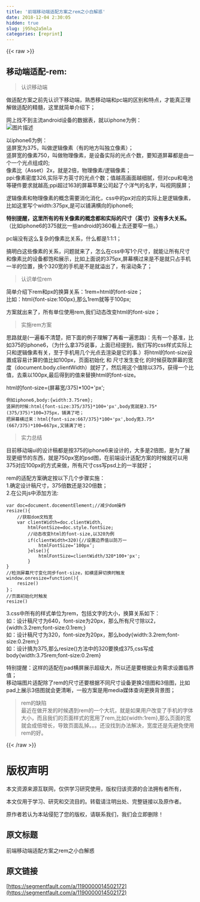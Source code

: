 ```yaml
---
title: '前端移动端适配方案之rem之小白解惑' 
date: 2018-12-04 2:30:05
hidden: true
slug: j95hq2a5mla
categories: [reprint]
---
```


{{< raw >}}

                    
<h2>移动端适配-rem:</h2>
<blockquote>认识移动端</blockquote>
<p>做适配方案之前先认识下移动端，熟悉移动端和pc端的区别和特点，才能真正理解做适配的精髓，这里就简单介绍下；</p>
<p>网上找不到主流android设备的数据表，就以iphone为例：<br><span class="img-wrap"><img data-src="/img/bV8ZZH?w=857&amp;h=434" src="https://static.alili.tech/img/bV8ZZH?w=857&amp;h=434" alt="图片描述" title="图片描述"></span></p>
<p>以iphone6为例：<br>竖屏宽为375，叫做逻辑像素（有的地方叫独立像素）；<br>竖屏宽的像素750，叫做物理像素，是设备实际的光点个数，要知道屏幕都是由一个一个光点组成的;<br>像素比（Asset）2x，就是2倍，物理像素/逻辑像素；<br>ppi:像素密度326,实际平方英寸的光点个数；值越高画面越细腻，但对cpu和电池等硬件要求就越高;ppi超过163的屏幕苹果公司起了个洋气的名字，叫视网膜屏；</p>
<p>逻辑像素和物理像素的概念需要消化消化，css中的px对应的实际上是逻辑像素，比如这里写个width:375px,是可以铺满横向的iphone6;</p>
<p><strong>特别提醒，这里所有的有关像素的概念都和实际的尺寸（英寸）没有多大关系。</strong>（比如iphone6的375就比一些android的360看上去还要窄一些。）</p>
<p>pc端没有这么复杂的像素比关系，什么都是1:1:1；</p>
<p>搞明白这些像素的关系，问题就来了，怎么在css中写1个尺寸，就能让所有尺寸和像素比的设备都饱和展示，比如上面说的375px,屏幕横过来是不是就只占手机一半的位置，换个320宽的手机是不是就溢出了，有滚动条了；</p>
<blockquote>认识单位rem</blockquote>
<p>简单介绍下rem和px的换算关系：1rem=html的font-size；<br>比如：html{font-size:100px},那么1rem就等于100px;</p>
<p>方案就出来了，所有单位使用rem,我们动态改变html的font-size；</p>
<blockquote>实施rem方案</blockquote>
<p>思路就是(一遍看不清楚，把下面的例子理解了再看一遍思路)：先有一个基准，比如375的iphone6，（为什么拿375说事，上面已经提到，我们写的css样式实际上只和逻辑像素有关，至于手机用几个光点去渲染是它的事.）将html的font-size设置成容易计算的值比如100px，页面初始化 和 尺寸发生变化 的时候获取屏幕的宽度（document.body.clientWidth）就好了，然后用这个值除以375，获得一个比值，去乘以100px,最后得到的值来替换html的font-size。</p>
<p>html的font-size=(屏幕宽/375)*100+'px';</p>
<pre><code>例如iphone6,body:{width:3.75rem};
竖屏的时候:html{font-size:375/375}*100+'px',body宽就是3.75*(375/375)*100=375px，铺满了吧；
把屏幕横过来：html{font-size:667/375}*100+'px',body宽3.75*(667/375)*100=667px,又铺满了吧；
</code></pre>
<blockquote>实力总结</blockquote>
<p>目前移动端ui的设计稿都是按375的iphone6来设计的，大多是2倍图，是为了展现更细节的东西，就是750px宽的psd图，在前端设计适配方案的时候就可以用375对应100px的方式来做，所有尺寸css写psd上的一半就好；</p>
<p>rem的适配方案确定按以下几个步骤实施：<br>1.确定设计稿尺寸，375倍数还是320倍数；<br>2.在公共js中添加方法:</p>
<pre><code>var doc=document.docementElement;//减少dom操作
resize(){
    //获取dom文档宽
    var clientWidth=doc.clientWidth,
        htmlFontSize=doc.style.fontSize;
        //动态改变html的font-size,以320为例
        if(clientWidth&lt;320){//设置边界值以防万一
            htmlFontSize=‘100px’;
        }else(){
            htmlFontSize=clientWidth/320*100+'px';
        }
}
//检测屏幕尺寸变化同步font-size，如横竖屏切换时触发
window.onresize=function(){
    resize()
}；
//页面初始化时触发
resize()</code></pre>
<p>3.css中所有的样式单位为rem，包括文字的大小，换算关系如下：<br>如：设计稿尺寸为640，font-size为20px，那么所有尺寸除以2，                                                             <br>{width:3.2rem;font-size:0.1rem;}<br>如：设计稿尺寸为320，font-size为20px，那么body{width:3.2rem;font-size:0.2rem;}<br>如：设计搞为375,那么resize()方法中的320要换成375,css写成body{width:3.75rem;font-size:0.2rem}</p>
<p>特别提醒：这样的适配在pad横屏展示超级大，所以还是要根据业务需求设置临界值；<br>移动端图片适配除了rem的尺寸还要根据不同尺寸设备更换2倍图和3倍图，比如pad上展示3倍图就会更清晰，一般方案是用media媒体查询更换背景图；</p>
<blockquote>rem的缺陷<br>最近在做开发的时候遇到rem的一个大坑，就是如果用户改变了手机的字体大小，而且我们的页面样式的宽用了rem,比如{width:1rem},那么页面的宽就会成倍增长，导致页面乱掉。。。还没找到办法解决，宽度还是先避免使用rem的好。</blockquote>

                
{{< /raw >}}

# 版权声明
本文资源来源互联网，仅供学习研究使用，版权归该资源的合法拥有者所有，

本文仅用于学习、研究和交流目的。转载请注明出处、完整链接以及原作者。

原作者若认为本站侵犯了您的版权，请联系我们，我们会立即删除！

## 原文标题
前端移动端适配方案之rem之小白解惑

## 原文链接
[https://segmentfault.com/a/1190000014502172](https://segmentfault.com/a/1190000014502172)

